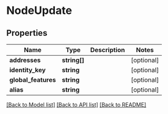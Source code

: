 # NodeUpdate

## Properties
Name | Type | Description | Notes
------------ | ------------- | ------------- | -------------
**addresses** | **string[]** |  | [optional] 
**identity_key** | **string** |  | [optional] 
**global_features** | **string** |  | [optional] 
**alias** | **string** |  | [optional] 

[[Back to Model list]](../README.md#documentation-for-models) [[Back to API list]](../README.md#documentation-for-api-endpoints) [[Back to README]](../README.md)



